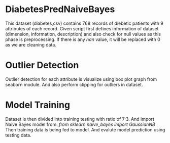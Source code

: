 # DiabetesPredNaiveBayes
This dataset (diabetes,csv) contains 768 records of diebetic patients with 9 attributes of each record.
Given script first defines information of dataset (dimension, information, description) and also check for null values as this phase is preprocessing. If there is any *nan* value, it will be replaced with 0 as we are cleaning data.
# Outlier Detection
Outlier detection for each attribute is visualize using box plot graph from seaborn module.
And also perform clipping for outliers in dataset.
# Model Training
Dataset is then divided into training testing with ratio of 7:3. And import Naive Bayes model from:
*from sklearn.naive_bayes import GaussianNB*
Then training data is being fed to model.
And evalute model prediction using testing data.
